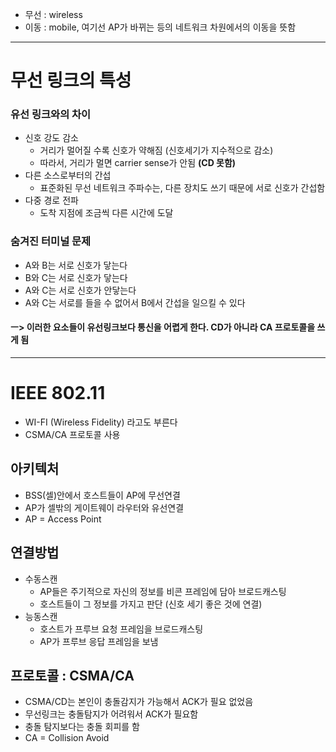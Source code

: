 - 무선 : wireless
- 이동 : mobile, 여기선 AP가 바뀌는 등의 네트워크 차원에서의 이동을 뜻함

---

# 무선 링크의 특성
### 유선 링크와의 차이
- 신호 강도 감소
  - 거리가 멀어질 수록 신호가 약해짐 (신호세기가 지수적으로 감소)
  - 따라서, 거리가 멀면 carrier sense가 안됨 **(CD 못함)**
- 다른 소스로부터의 간섭
  - 표준화된 무선 네트워크 주파수는, 다른 장치도 쓰기 때문에 서로 신호가 간섭함
- 다중 경로 전파
  - 도착 지점에 조금씩 다른 시간에 도달
### 숨겨진 터미널 문제
- A와 B는 서로 신호가 닿는다
- B와 C는 서로 신호가 닿는다
- A와 C는 서로 신호가 안닿는다
- A와 C는 서로를 들을 수 없어서 B에서 간섭을 일으킬 수 있다
#### ㅡ> 이러한 요소들이 유선링크보다 통신을 어렵게 한다. CD가 아니라 CA 프로토콜을 쓰게 됨

---

# IEEE 802.11
- WI-FI (Wireless Fidelity) 라고도 부른다
- CSMA/CA 프로토콜 사용
## 아키텍처
- BSS(셀)안에서 호스트들이 AP에 무선연결
- AP가 셀밖의 게이트웨이 라우터와 유선연결
- AP = Access Point
## 연결방법
- 수동스캔
  - AP들은 주기적으로 자신의 정보를 비콘 프레임에 담아 브로드캐스팅
  - 호스트들이 그 정보를 가지고 판단 (신호 세기 좋은 것에 연결)
- 능동스캔
  - 호스트가 프루브 요청 프레임을 브로드캐스팅
  - AP가 프루브 응답 프레임을 보냄
 ## 프로토콜 : CSMA/CA
 - CSMA/CD는 본인이 충돌감지가 가능해서 ACK가 필요 없었음
 - 무선링크는 충돌탐지가 어려워서 ACK가 필요함
 - 충돌 탐지보다는 충돌 회피를 함
 - CA = Collision Avoid
